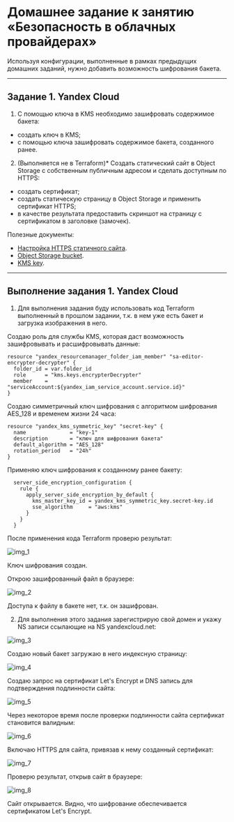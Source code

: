 
# Домашнее задание к занятию «Безопасность в облачных провайдерах»

Используя конфигурации, выполненные в рамках предыдущих домашних заданий, нужно добавить возможность шифрования бакета.

---
## Задание 1. Yandex Cloud

1. С помощью ключа в KMS необходимо зашифровать содержимое бакета:

 - создать ключ в KMS;
 - с помощью ключа зашифровать содержимое бакета, созданного ранее.
2. (Выполняется не в Terraform)* Создать статический сайт в Object Storage c собственным публичным адресом и сделать доступным по HTTPS:

 - создать сертификат;
 - создать статическую страницу в Object Storage и применить сертификат HTTPS;
 - в качестве результата предоставить скриншот на страницу с сертификатом в заголовке (замочек).

Полезные документы:

- [Настройка HTTPS статичного сайта](https://cloud.yandex.ru/docs/storage/operations/hosting/certificate).
- [Object Storage bucket](https://registry.terraform.io/providers/yandex-cloud/yandex/latest/docs/resources/storage_bucket).
- [KMS key](https://registry.terraform.io/providers/yandex-cloud/yandex/latest/docs/resources/kms_symmetric_key).

--- 

## Выполнение задания 1. Yandex Cloud

1. Для выполнения задания буду использовать код Terraform выполненный в прошлом задании, т.к. в нем уже есть бакет и загрузка изображения в него.

Создаю роль для службы KMS, которая даст возможность зашифровывать и расшифровывать данные:

```
resource "yandex_resourcemanager_folder_iam_member" "sa-editor-encrypter-decrypter" {
  folder_id = var.folder_id
  role      = "kms.keys.encrypterDecrypter"
  member    = "serviceAccount:${yandex_iam_service_account.service.id}"
}
```

Создаю симметричный ключ шифрования с алгоритмом шифрования AES_128 и временем жизни 24 часа:

```
resource "yandex_kms_symmetric_key" "secret-key" {
  name              = "key-1"
  description       = "ключ для шифрования бакета"
  default_algorithm = "AES_128"
  rotation_period   = "24h"
}
```

Применяю ключ шифрования к созданному ранее бакету:

```
  server_side_encryption_configuration {
    rule {
      apply_server_side_encryption_by_default {
        kms_master_key_id = yandex_kms_symmetric_key.secret-key.id
        sse_algorithm     = "aws:kms"
      }
    }
  }
```

После применения кода Terraform проверю результат:

![img_1](IMG/img_1.png)

Ключ шифрования создан.

Открою зашифрованный файл в браузере:

![img_2](IMG/img_2.png)

Доступа к файлу в бакете нет, т.к. он зашифрован.

2. Для выполнения этого задания зарегистрирую свой домен и укажу NS записи ссылающие на NS yandexcloud.net:

![img_3](IMG/img_3.png)

Создаю новый бакет загружаю в него индексную страницу:

![img_4](IMG/img_4.png)

Создаю запрос на сертификат Let's Encrypt и DNS запись для подтверждения подлинности сайта:

![img_5](IMG/img_5.png)

Через некоторое время после проверки подлинности сайта сертификат становится валидным:

![img_6](IMG/img_6.png)

Включаю HTTPS для сайта, привязав к нему созданный сертификат:

![img_7](IMG/img_7.png)

Проверю результат, открыв сайт в браузере:

![img_8](IMG/img_8.png)

Сайт открывается. Видно, что шифрование обеспечивается сертификатом Let's Encrypt.

